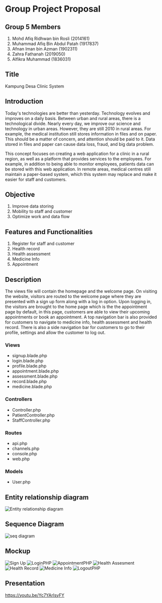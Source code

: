 # Group Project Proposal

## Group 5 Members

1. Mohd Afiq Ridhwan bin Rosli (2014161)
2. Muhammad Afiq Bin Abdul Patah (1917837)
3. Afnan Iman bin Azman (1902311)
4. Zahra Fathanah (2019050)
5. Alfikra Muhammad (1836031)

## Title
Kampung Desa Clinic System

## Introduction
  Today's technologies are better than yesterday. Technology evolves and improves on a daily basis. Between urban and rural areas, there is a technological divide. Nearly every day, we improve our science and technology in urban areas. However, they are still 2010 in rural areas. For example, the medical institution still stores information in files and on paper. This should be a matter of concern, and attention should be paid to it. Data stored in files and paper can cause data loss, fraud, and big data problem. 
  
  This concept focuses on creating a web application for a clinic in a rural region, as well as a platform that provides services to the employees. For example, in addition to being able to monitor employees, patients data can be stored  with this web application. In remote areas, medical centres still maintain a paper-based system, which this system may replace and make it easier for staff and customers.
  
## Objective 
1. Improve data storing
2. Mobility to staff and customer
3. Optimize work and data flow
  
## Features and Functionalities
1. Register for staff and customer
2. Health record
3. Health assessment 
4. Medicine Info
5. Appointment

## Description
  The views file will contain the homepage and the welcome page. On visiting the website, visitors are routed to the welcome page where they are presented with a sign up form along with a log in option. Upon logging in, the visitors are brought to the home page which is the the appointment page by default, in this page, customers are able to view their upcoming appointments or book an appointment. A top navigation bar is also provided for customers to navigate to medicine info, health assessment and health record. There is also a side navigation bar for customers to go to their profile, settings and allow the customer to log out.
  
### Views
- signup.blade.php
- login.blade.php
- profile.blade.php
- appointment.blade.php
- assessment.blade.php
- record.blade.php
- medicine.blade.php

### Controllers
- Controller.php
- PatientController.php
- StaffController.php

### Routes
- api.php
- channels.php
- console.php
- web.php

### Models
- User.php
  
 ## Entity relationship diagram
  ![Entity relationship diagram](https://user-images.githubusercontent.com/103879224/170877503-d8fc0855-f3b6-47d2-b964-6f6cd22c0794.png)


## Sequence Diagram
![seq diagram](https://user-images.githubusercontent.com/103871912/170830898-c69b4788-f673-4de7-9023-80b642513aa1.PNG)

## Mockup
![Sign Up](https://user-images.githubusercontent.com/104018700/170817496-68dd1e5a-2d65-4fb0-bb3c-f56e8336a1d9.png)
![LoginPHP](https://user-images.githubusercontent.com/104018700/170817490-5a4cdbb4-7b7e-44bd-8c8c-508e8d64642c.png)
![AppointmentPHP](https://user-images.githubusercontent.com/104018700/170817484-5b0cbdbb-bc8f-4d4a-9d3f-f63a03f3410e.png)
![Health Assesment](https://user-images.githubusercontent.com/104018700/170817486-2c0b8f99-b70d-44ac-843d-97bca1b61fca.png)
![Health Record](https://user-images.githubusercontent.com/104018700/170817489-a1420e34-1ab7-4a70-a4f4-f691db4d4e6d.png)
![Medicine Info](https://user-images.githubusercontent.com/104018700/170817494-0f72d282-77f0-4843-80dc-e0bba3c2f4b8.png)
![LogoutPHP](https://user-images.githubusercontent.com/104018700/170817493-dcdb544a-5c1c-4d15-b9e3-dd65fba0aea2.png)

## Presentation
https://youtu.be/Yc7YArIsyFY
